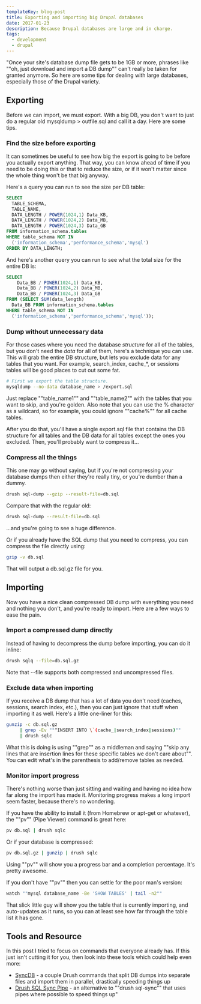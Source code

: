 ```yaml
---
templateKey: blog-post
title: Exporting and importing big Drupal databases
date: 2017-01-23
description: Because Drupal databases are large and in charge.
tags:
  - development
  - drupal
---
```


"Once your site's database dump file gets to be 1GB or more, phrases like ""oh, just download and import a DB dump"" can't really be taken for granted anymore. So here are some tips for dealing with large databases, especially those of the Drupal variety.

Exporting
---------

Before we can import, we must export. With a big DB, you don't want to just do a regular old mysqldump > outfile.sql and call it a day. Here are some tips.

### Find the size before exporting

It can sometimes be useful to see how big the export is going to be before you actually export anything. That way, you can know ahead of time if you need to be doing this or that to reduce the size, or if it won't matter since the whole thing won't be that big anyway.

Here's a query you can run to see the size per DB table:

```sql
SELECT
  TABLE_SCHEMA,
  TABLE_NAME,
  DATA_LENGTH / POWER(1024,1) Data_KB,
  DATA_LENGTH / POWER(1024,2) Data_MB,
  DATA_LENGTH / POWER(1024,3) Data_GB
FROM information_schema.tables 
WHERE table_schema NOT IN 
  ('information_schema','performance_schema','mysql') 
ORDER BY DATA_LENGTH;
```

And here's another query you can run to see what the total size for the entire DB is: 

```sql
SELECT
    Data_BB / POWER(1024,1) Data_KB,
    Data_BB / POWER(1024,2) Data_MB,
    Data_BB / POWER(1024,3) Data_GB
FROM (SELECT SUM(data_length) 
  Data_BB FROM information_schema.tables
WHERE table_schema NOT IN 
  ('information_schema','performance_schema','mysql'));
```

### Dump without unnecessary data

For those cases where you need the database _structure_ for all of the tables, but you don't need the _data_ for all of them, here's a technique you can use. This will grab the entire DB structure, but lets you exclude data for any tables that you want. For example, search\_index, cache\_*, or sessions tables will be good places to cut out some fat.

```bash
# First we export the table structure.
mysqldump --no-data database_name > /export.sql
```

Just replace ""table\_name1"" and ""table\_name2"" with the tables that you want to skip, and you're golden. Also note that you can use the % character as a wildcard, so for example, you could ignore ""cache%"" for all cache tables.

After you do that, you'll have a single export.sql file that contains the DB structure for all tables and the DB data for all tables except the ones you excluded. Then, you'll probably want to compress it...

### Compress all the things

This one may go without saying, but if you're not compressing your database dumps then either they're really tiny, or you're dumber than a dummy. 

```bash
drush sql-dump --gzip --result-file=db.sql
```

Compare that with the regular old:

```bash
drush sql-dump --result-file=db.sql
```

...and you're going to see a huge difference.

Or if you already have the SQL dump that you need to compress, you can compress the file directly using:

```bash
gzip -v db.sql
```

That will output a db.sql.gz file for you.

Importing
---------

Now you have a nice clean compressed DB dump with everything you need and nothing you don't, and you're ready to import. Here are a few ways to ease the pain.

### Import a compressed dump directly

Instead of having to decompress the dump before importing, you can do it inline:

```bash
drush sqlq --file=db.sql.gz
```

Note that --file supports both compressed and uncompressed files.

### Exclude data when importing

If you receive a DB dump that has a lot of data you don't need (caches, sessions, search index, etc.), then you can just ignore that stuff when importing it as well. Here's a little one-liner for this:

```bash
gunzip -c db.sql.gz
     | grep -Ev ""^INSERT INTO \`(cache_|search_index|sessions)""
     | drush sqlc
```

What this is doing is using ""grep"" as a middleman and saying ""skip any lines that are insertion lines for these specific tables we don't care about"". You can edit what's in the parenthesis to add/remove tables as needed.

### Monitor import progress

There's nothing worse than just sitting and waiting and having no idea how far along the import has made it. Monitoring progress makes a long import seem faster, because there's no wondering. 

If you have the ability to install it (from Homebrew or apt-get or whatever), the ""pv"" (Pipe Viewer) command is great here:

```bash
pv db.sql | drush sqlc
```

Or if your database is compressed:

```bash
pv db.sql.gz | gunzip | drush sqlc
```

Using ""pv"" will show you a progress bar and a completion percentage. It's pretty awesome.

If you don't have ""pv"" then you can settle for the poor man's version:

```bash
watch ""mysql database_name -Be 'SHOW TABLES' | tail -n2""
```

That slick little guy will show you the table that is currently importing, and auto-updates as it runs, so you can at least see how far through the table list it has gone.

Tools and Resource
------------------

In this post I tried to focus on commands that everyone already has. If this just isn't cutting it for you, then look into these tools which could help even more:

*   [SyncDB](https://www.drupal.org/project/syncdb) \- a couple Drush commands that split DB dumps into separate files and import them in parallel, drastically speeding things up
*   [Drush SQL Sync Pipe](https://www.drupal.org/project/drush_sql_sync_pipe) \- an alternative to ""drush sql-sync"" that uses pipes where possible to speed things up"